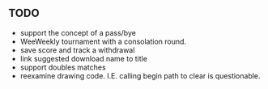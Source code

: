 TODO
----
- support the concept of a pass/bye
- WeeWeekly tournament with a consolation round.
- save score and track a withdrawal
- link suggested download name to title
- support doubles matches
- reexamine drawing code.  I.E. calling begin path to clear is questionable.
